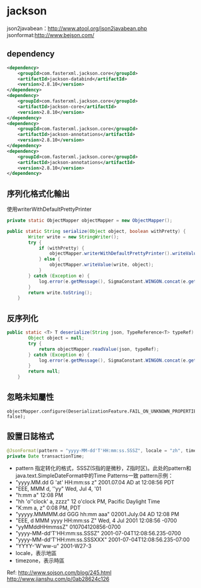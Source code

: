 # jackson

json2javabean：http://www.atool.org/json2javabean.php
jsonformat:http://www.bejson.com/

## dependency

```xml
<dependency>
    <groupId>com.fasterxml.jackson.core</groupId>
    <artifactId>jackson-databind</artifactId>
    <version>2.8.10</version>
</dependency>
<dependency>
    <groupId>com.fasterxml.jackson.core</groupId>
    <artifactId>jackson-core</artifactId>
    <version>2.8.10</version>
</dependency>
<dependency>
    <groupId>com.fasterxml.jackson.core</groupId>
    <artifactId>jackson-annotations</artifactId>
    <version>2.8.10</version>
</dependency>
<dependency>
    <groupId>com.fasterxml.jackson.core</groupId>
    <artifactId>jackson-annotations</artifactId>
    <version>2.8.10</version>
</dependency>
```

## 序列化格式化輸出

使用writerWithDefaultPrettyPrinter

```java
private static ObjectMapper objectMapper = new ObjectMapper();

public static String serialize(Object object, boolean withPretty) {
        Writer write = new StringWriter();
        try {
            if (withPretty) {
                objectMapper.writerWithDefaultPrettyPrinter().writeValue(write, object);
            } else {
                objectMapper.writeValue(write, object);
            }
        } catch (Exception e) {
            log.error(e.getMessage(), SigmaConstant.WINGON.concat(e.getStackTrace().toString()));
        }
        return write.toString();
    }
```

## 反序列化

```java
public static <T> T deserialize(String json, TypeReference<T> typeRef) {
        Object object = null;
        try {
            return objectMapper.readValue(json, typeRef);
        } catch (Exception e) {
            log.error(e.getMessage(), SigmaConstant.WINGON.concat(e.getStackTrace().toString()));
        }
        return null;
    }
```

## 忽略未知屬性

```
objectMapper.configure(DeserializationFeature.FAIL_ON_UNKNOWN_PROPERTIES, false);
```

## 設置日誌格式

```java
@JsonFormat(pattern = "yyyy-MM-dd'T'HH:mm:ss.SSSZ", locale = "zh", timezone = "GMT+8")
private Date transactionTime;
```

* pattern 指定转化的格式，SSSZ(S指的是微秒，Z指时区)。此处的pattern和java.text.SimpleDateFormat中的Time Patterns一致
pattern示例：
 * "yyyy.MM.dd G 'at' HH:mm:ss z"    2001.07.04 AD at 12:08:56 PDT
 * "EEE, MMM d, ''yy"    Wed, Jul 4, '01
 * "h:mm a"    12:08 PM
 * "hh 'o''clock' a, zzzz"    12 o'clock PM, Pacific Daylight Time
 * "K:mm a, z"    0:08 PM, PDT
 * "yyyyy.MMMMM.dd GGG hh:mm aaa"    02001.July.04 AD 12:08 PM
 * "EEE, d MMM yyyy HH:mm:ss Z"    Wed, 4 Jul 2001 12:08:56 -0700
 * "yyMMddHHmmssZ"    010704120856-0700
 * "yyyy-MM-dd'T'HH:mm:ss.SSSZ"    2001-07-04T12:08:56.235-0700
 * "yyyy-MM-dd'T'HH:mm:ss.SSSXXX"    2001-07-04T12:08:56.235-07:00
 * "YYYY-'W'ww-u"    2001-W27-3
* locale，表示地區
* timezone，表示時區

Ref:
http://www.sojson.com/blog/245.html
http://www.jianshu.com/p/0ab28624c126